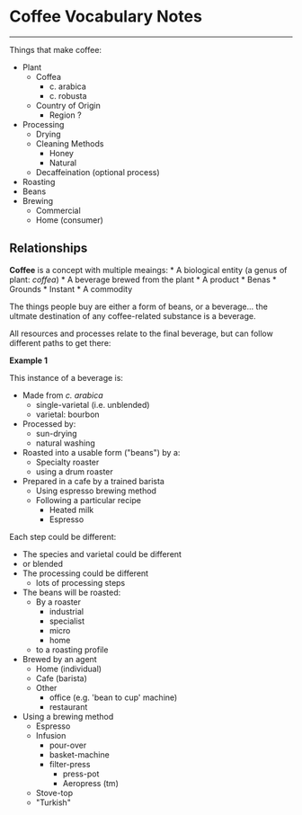 # Coffee Vocabulary Notes
---

Things that make coffee:

* Plant
	* Coffea
		* c. arabica
		* c. robusta
	* Country of Origin
		* Region ?
* Processing
	* Drying
	* Cleaning Methods
		* Honey
		* Natural
	* Decaffeination (optional process)
* Roasting
* Beans
* Brewing
	* Commercial
	* Home (consumer)
	
## Relationships

**Coffee** is a concept with multiple meaings:
	* A biological entity (a genus of plant: *coffea*)
	* A beverage brewed from the plant
	* A product
		* Benas
		* Grounds
		* Instant
	* A commodity

The things people buy are either a form of beans, or a beverage... the ultmate destination of any coffee-related substance is a beverage.

All resources and processes relate to the final beverage, but can follow different paths to get there:

**Example 1**

This instance of a beverage is:

* Made from *c. arabica*
	* single-varietal (i.e. unblended)
	* varietal: bourbon
* Processed by:
	* sun-drying
	* natural washing
* Roasted into a usable form ("beans") by a:
	* Specialty roaster
	* using a drum roaster
* Prepared in a cafe by a trained barista
	* Using espresso brewing method
	* Following a particular recipe
		* Heated milk
		* Espresso
		
Each step could be different:

* The species and varietal could be different
* or blended
* The processing could be different
	* lots of processing steps
* The beans will be roasted:
	* By a roaster
		* industrial
		* specialist
		* micro
		* home
	* to a roasting profile
* Brewed by an agent
	* Home (individual)
	* Cafe (barista)
	* Other 
		* office (e.g. 'bean to cup' machine)
		* restaurant
* Using a brewing method
	* Espresso
	* Infusion
		* pour-over
		* basket-machine
		* filter-press
			* press-pot
			* Aeropress (tm)
	* Stove-top
	* "Turkish"
